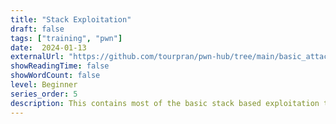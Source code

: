```yaml
---
title: "Stack Exploitation"
draft: false
tags: ["training", "pwn"]
date:  2024-01-13
externalUrl: "https://github.com/tourpran/pwn-hub/tree/main/basic_attacks"
showReadingTime: false
showWordCount: false
level: Beginner
series_order: 5
description: This contains most of the basic stack based exploitation techniques and challenges, I solved. They are mostly x86 64 bit excecutables.
---
```


